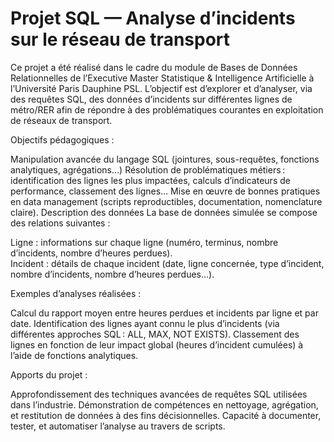 # Projet SQL — Analyse d’incidents sur le réseau de transport

Ce projet a été réalisé dans le cadre du module de Bases de Données Relationnelles de l’Executive Master Statistique & Intelligence Artificielle à l’Université Paris Dauphine PSL.
L’objectif est d’explorer et d’analyser, via des requêtes SQL, des données d’incidents sur différentes lignes de métro/RER afin de répondre à des problématiques courantes en exploitation de réseaux de transport.

Objectifs pédagogiques : 

Manipulation avancée du langage SQL (jointures, sous-requêtes, fonctions analytiques, agrégations…)
Résolution de problématiques métiers : identification des lignes les plus impactées, calculs d’indicateurs de performance, classement des lignes…
Mise en œuvre de bonnes pratiques en data management (scripts reproductibles, documentation, nomenclature claire).
Description des données
La base de données simulée se compose des relations suivantes :

Ligne : informations sur chaque ligne (numéro, terminus, nombre d’incidents, nombre d’heures perdues).  
Incident : détails de chaque incident (date, ligne concernée, type d’incident, nombre d’incidents, nombre d’heures perdues…).  

Exemples d’analyses réalisées :

Calcul du rapport moyen entre heures perdues et incidents par ligne et par date.
Identification des lignes ayant connu le plus d’incidents (via différentes approches SQL : ALL, MAX, NOT EXISTS).
Classement des lignes en fonction de leur impact global (heures d’incident cumulées) à l’aide de fonctions analytiques.

Apports du projet : 

Approfondissement des techniques avancées de requêtes SQL utilisées dans l’industrie.
Démonstration de compétences en nettoyage, agrégation, et restitution de données à des fins décisionnelles.
Capacité à documenter, tester, et automatiser l’analyse au travers de scripts.
